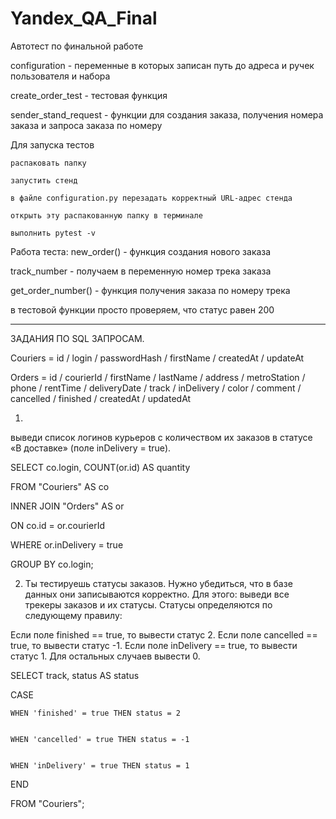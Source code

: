 # Yandex_QA_Final
Автотест по финальной работе

configuration - переменные в которых записан путь до адреса и ручек пользователя и набора

create_order_test - тестовая функция

sender_stand_request - функции для создания заказа, получения номера заказа и запроса заказа по номеру

Для запуска тестов

    распаковать папку

    запустить стенд

    в файле configuration.py перезадать корректный URL-адрес стенда

    открыть эту распакованную папку в терминале

    выполнить pytest -v

Работа теста: 
new_order() - функция создания нового заказа

track_number - получаем в переменную номер трека заказа

get_order_number() - функция получения заказа по номеру трека


в тестовой функции просто проверяем, что статус равен 200



_______________________________________________________
ЗАДАНИЯ ПО SQL ЗАПРОСАМ.

Couriers = id / login / passwordHash / firstName / createdAt / updateAt

Orders = id / courierId / firstName / lastName / address / metroStation / phone / rentTime
/ deliveryDate / track / inDelivery / color / comment / cancelled / finished / createdAt / updatedAt


1.
выведи список логинов курьеров с 
количеством их заказов в статусе «В доставке» (поле inDelivery = true). 

SELECT co.login, COUNT(or.id) AS quantity

FROM "Couriers" AS co

INNER JOIN "Orders" AS or

ON co.id = or.courierId

WHERE or.inDelivery = true

GROUP BY co.login;




2. Ты тестируешь статусы заказов. Нужно убедиться, что в базе данных они записываются корректно.
Для этого: выведи все трекеры заказов и их статусы. 
Статусы определяются по следующему правилу:

Если поле finished == true, то вывести статус 2.
Если поле canсelled == true, то вывести статус -1.
Если поле inDelivery == true, то вывести статус 1.
Для остальных случаев вывести 0.


SELECT track, status AS status

CASE

	WHEN 'finished' = true THEN status = 2
 
	
	WHEN 'cancelled' = true THEN status = -1
 

	WHEN 'inDelivery' = true THEN status = 1
 
END

FROM "Couriers";
